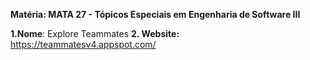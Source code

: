 **Matéria: MATA 27 - Tópicos Especiais em Engenharia de Software III**

**1.Nome**: Explore Teammates 
**2. Website:**  https://teammatesv4.appspot.com/ 
